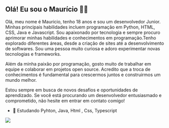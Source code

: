## Olá! Eu sou o Maurício 😶‍🌫️

 Olá, meu nome é Mauricio, tenho 18 anos e sou um desenvolvedor Junior. Minhas principais habilidades incluem programação em Python, HTML, CSS, Java e Javascript. Sou apaixonado por tecnologia e sempre procuro aprimorar minhas habilidades e conhecimentos em programação.Tenho explorado diferentes áreas, desde a criação de sites até a desenvolvimento de softwares. Sou uma pessoa muito curiosa e adoro experimentar novas tecnologias e frameworks.

Além da minha paixão por programação, gosto muito de trabalhar em equipe e colaborar em projetos open source. Acredito que a troca de conhecimentos é fundamental para crescermos juntos e construirmos um mundo melhor.

Estou sempre em busca de novos desafios e oportunidades de aprendizado. Se você está procurando um desenvolvedor entusiasmado e comprometido, não hesite em entrar em contato comigo!


- 🌱 Estudando Pyhton, Java, Html , Css, Typescript

<div> 
    <a href="https://github.com/mauricio-goulart">
    <img src="https://github-readme-stats.vercel.app/api?username=mauricio-goulart&coun_private=true&show_icons=true&title_color=512E5F&icon_color=512E5F&border_color=512E5F&border_radius=10" />
<!---
    Darkmode = https://github-readme-stats.vercel.app/api?username=mauricio-goulart&coun_private=true&show_icons=true&theme=dark&border_radius=10
-->
</div>

